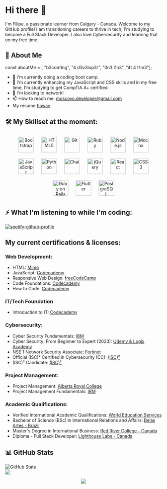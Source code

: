 # Hi there 👋

I'm Filipe, a passionate learner from Calgary - Canada. Welcome to my GitHub profile!
I am transitioning careers to thrive in tech, I'm studying to become a Full Stack Developer. I also love Cybersecurity and learning that on my free time. 

## 🚀 About Me
const aboutMe = [
  "b3com1ng",
  "4 d3v3lop3r",
  "0n3 l1n3",
  "4t 4 t1m3"];

- 🔭 I'm currently doing a coding boot camp. 
- 🌱 I'm currently enhancing my JavaScript and CSS skills and in my free time, I'm studying to get CompTIA A+ certified. 
- 👯 I'm looking to network! 
- 📫 How to reach me: moscovo.developer@gmail.com
- My resume [flowcv](https://flowcv.com/resume/vdqqgwnslq)

## 🛠️ My Skillset at the moment: <brz>
<div align="center">  
<a href="https://getbootstrap.com/docs/3.4/javascript/" target="_blank"><img style="margin: 10px" src="https://profilinator.rishav.dev/skills-assets/bootstrap-plain.svg" alt="Bootstrap" height="50" /></a>  
<a href="https://en.wikipedia.org/wiki/HTML5" target="_blank"><img style="margin: 10px" src="https://profilinator.rishav.dev/skills-assets/html5-original-wordmark.svg" alt="HTML5" height="50" /></a>  
<a href="https://github.com/" target="_blank"><img style="margin: 10px" src="https://profilinator.rishav.dev/skills-assets/git-scm-icon.svg" alt="Git" height="50" /></a>  
<a href="https://www.ruby-lang.org/en/" target="_blank"><img style="margin: 10px" src="https://profilinator.rishav.dev/skills-assets/ruby-original-wordmark.svg" alt="Ruby" height="50" /></a>  
<a href="https://nodejs.org/" target="_blank"><img style="margin: 10px" src="https://profilinator.rishav.dev/skills-assets/nodejs-original-wordmark.svg" alt="Node.js" height="50" /></a>  
<a href="https://mochajs.org/" target="_blank"><img style="margin: 10px" src="https://profilinator.rishav.dev/skills-assets/mocha.png" alt="Mocha" height="50" /></a>  
<a href="https://www.javascript.com/" target="_blank"><img style="margin: 10px" src="https://profilinator.rishav.dev/skills-assets/javascript-original.svg" alt="JavaScript" height="50" /></a>  
<a href="https://www.python.org/" target="_blank"><img style="margin: 10px" src="https://profilinator.rishav.dev/skills-assets/python-original.svg" alt="Python" height="50" /></a>  
<a href="https://www.chaijs.com/" target="_blank"><img style="margin: 10px" src="https://profilinator.rishav.dev/skills-assets/chai.png" alt="Chai" height="50" /></a>  
<a href="https://jquery.com/" target="_blank"><img style="margin: 10px" src="https://profilinator.rishav.dev/skills-assets/jquery.png" alt="jQuery" height="50" /></a>  
<a href="https://reactjs.org/" target="_blank"><img style="margin: 10px" src="https://profilinator.rishav.dev/skills-assets/react-original-wordmark.svg" alt="React" height="50" /></a>  
<a href="https://www.w3schools.com/css/" target="_blank"><img style="margin: 10px" src="https://profilinator.rishav.dev/skills-assets/css3-original-wordmark.svg" alt="CSS3" height="50" /></a>  
<a href="https://rubyonrails.org/" target="_blank"><img style="margin: 10px" src="https://profilinator.rishav.dev/skills-assets/rails-original-wordmark.svg" alt="Ruby on Rails" height="50" /></a>  
<a href="https://flutter.dev/" target="_blank"><img style="margin: 10px" src="https://profilinator.rishav.dev/skills-assets/flutterio-icon.svg" alt="Flutter" height="50" /></a>  
<a href="https://www.postgresql.org/" target="_blank"><img style="margin: 10px" src="https://profilinator.rishav.dev/skills-assets/postgresql-original-wordmark.svg" alt="PostgreSQL" height="50" /></a>  
</div>
</div>  

## ⚡ What I'm listening to while I'm coding: <br>
[![spotify-github-profile](https://spotify-github-profile.vercel.app/api/view?uid=22r5vgja3ihulk6qnjyhyklmq&cover_image=true&theme=natemoo-re&show_offline=true&background_color=121212&interchange=true&bar_color=53b14f&bar_color_cover=false)](https://github.com/kittinan/spotify-github-profile)

## My current certifications & licenses:
### Web Development:
- HTML: [Mimo](https://drive.google.com/file/d/1ju4QCXw0bTlufCBeZ41QgiCCQ5dCfLs9/view)
- JavaScript: [Codecademy](https://www.codecademy.com/profiles/Fmoscovo/certificates/705dcb15de0da4dd9d9fc4f3274b430e)
- Responsive Web Design: [freeCodeCamp](https://www.freecodecamp.org/certification/Fmoscovo/responsive-web-design)
- Code Foundations: [Codecademy](https://www.codecademy.com/profiles/Fmoscovo/certificates/5b55e668646caa552f8e4d1d)
- How to Code: [Codecademy](https://www.codecademy.com/profiles/Fmoscovo/certificates/11a686a7fd57b8c214f7f92749388d42)
### IT/Tech Foundation
- Introduction to IT: [Codecademy](https://www.codecademy.com/profiles/Fmoscovo/certificates/f8fcb12eaa0c4dddaa2ebc8cfb95b8e7)
### Cybersecurity:
- Cyber Security Fundamentals: [IBM](https://www.credly.com/badges/492300e1-1c2d-4a2d-89fe-86ac6f2dc1e9/linked_in_profile)
- Cyber Security: From Beginner to Expert (2023): [Udemy & Logix Academy](https://www.udemy.com/certificate/UC-369bd18e-6c21-4748-a3f6-88187065aab1)
- NSE 1 Network Security Associate: [Fortinet](https://drive.google.com/file/d/1n7rziHfVyWiKvlk1Qj6BEIzJTu34RTdr/view)
- Official (ISC)² Certified in Cybersecurity (CC): [(ISC)²](https://drive.google.com/file/d/10Vr_SutChPHlAQeG2kw0I7HdcAeQ_9jW/view?usp=sharing)
- (ISC)² Candidate: [(ISC)²](https://www.credly.com/badges/3190c8a2-8612-46f9-9c7b-e3bbe3dd6963/public_url)
### Project Management:
- Project Management: [Alberta Royal College](https://drive.google.com/file/d/1Hs__MBor11JVu5tINZDTsdM8g1DcM30Y/view)
- Project Management Fundamentals: [IBM](https://www.credly.com/badges/4077f234-b0b9-452e-b54f-5141c5d9d299/linked_in_profile)
### Academic Qualifications:
- Verified International Academic Qualifications: [World Education Services](https://www.credly.com/badges/cf69d1de-a6ef-4aef-bb91-91919a4f066f/linked_in_profile)
- Bachelor of Science (BSc) in International Relations and Affairs: [Belas Artes - Brazil](https://www.belasartes.br/)
- Master's Degree in International Business: [Red River College - Canada](https://www.rrc.ca/)
- Diploma - Full Stack Developer: [Lighthouse Labs - Canada](https://www.lighthouselabs.ca/en)

## 📊 GitHub Stats
![GitHub Stats](https://github-readme-stats.vercel.app/api?username=Fmoscovo&show_icons=true&theme=radical)
<br>
![](https://komarev.com/ghpvc/?username=Fmoscovo&style=flat-square&color=red&label=PROFILE+VIEWS)
<div align="center">
            <a href="https://www.buymeacoffee.com/Fmoscovo" target="_blank" style="display: inline-block;">
                <img
                    src="https://img.shields.io/badge/Donate-Buy%20Me%20A%20Coffee-orange.svg?style=flat-square&logo=buymeacoffee" 
                    align="center"
                />
            </a></div>
<br />
